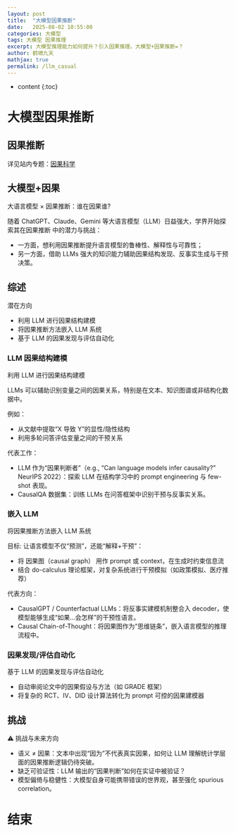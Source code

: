 ```yaml
---
layout: post
title:  "大模型因果推断"
date:   2025-08-02 10:55:00
categories: 大模型
tags: 大模型 因果推理
excerpt: 大模型推理能力如何提升？引入因果推理。大模型+因果推断=？
author: 鹤啸九天
mathjax: true
permalink: /llm_casual
---
```


* content
{:toc}

# 大模型因果推断


## 因果推断

详见站内专题：[因果科学](casual)


## 大模型+因果

大语言模型 × 因果推断：谁在因果谁?

随着 ChatGPT、Claude、Gemini 等大语言模型（LLM）日益强大，学界开始探索其在因果推断 中的潜力与挑战：
- 一方面，想利用因果推断提升语言模型的鲁棒性、解释性与可靠性；
- 另一方面，借助 LLMs 强大的知识能力辅助因果结构发现、反事实生成与干预决策。

## 综述

潜在方向
- 利用 LLM 进行因果结构建模
- 将因果推断方法嵌入 LLM 系统
- 基于 LLM 的因果发现与评估自动化


### LLM 因果结构建模

利用 LLM 进行因果结构建模

LLMs 可以辅助识别变量之间的因果关系，特别是在文本、知识图谱或非结构化数据中。

例如：
-	从文献中提取“X 导致 Y”的显性/隐性结构
-	利用多轮问答评估变量之间的干预关系

代表工作：
-	LLM 作为“因果判断者”（e.g., “Can language models infer causality?” NeurIPS 2022）：探索 LLM 在结构学习中的 prompt engineering 与 few-shot 表现。
-	CausalQA 数据集：训练 LLMs 在问答框架中识别干预与反事实关系。
	
### 嵌入 LLM

将因果推断方法嵌入 LLM 系统

目标: 让语言模型不仅“预测”，还能“解释+干预”：
- 将 因果图（causal graph） 用作 prompt 或 context，在生成时约束信息流
- 结合 do-calculus 理论框架，对复杂系统进行干预模拟（如政策模拟、医疗推荐）

代表方向：
-	CausalGPT / Counterfactual LLMs：将反事实建模机制整合入 decoder，使模型能够生成“如果…会怎样”的干预性语言。
-	Causal Chain-of-Thought：将因果图作为“思维链条”，嵌入语言模型的推理流程中。

### 因果发现/评估自动化

基于 LLM 的因果发现与评估自动化
-	自动审阅论文中的因果假设与方法（如 GRADE 框架）
-	将复杂的 RCT、IV、DID 设计算法转化为 prompt 可控的因果建模器


## 挑战

⚠️ 挑战与未来方向
-	语义 ≠ 因果：文本中出现“因为”不代表真实因果，如何让 LLM 理解统计学层面的因果推断逻辑仍待突破。
-	缺乏可验证性：LLM 输出的“因果判断”如何在实证中被验证？
-	模型偏倚与稳健性：大模型自身可能携带错误的世界观，甚至强化 spurious correlation。



# 结束